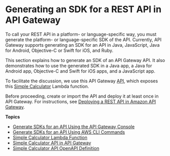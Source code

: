 # Generating an SDK for a REST API in API Gateway<a name="how-to-generate-sdk"></a>

To call your REST API in a platform\- or language\-specific way, you must generate the platform\- or language\-specific SDK of the API\. Currently, API Gateway supports generating an SDK for an API in Java, JavaScript, Java for Android, Objective\-C or Swift for iOS, and Ruby\.

This section explains how to generate an SDK of an API Gateway API\. It also demonstrates how to use the generated SDK in a Java app, a Java for Android app, Objective\-C and Swift for iOS apps, and a JavaScript app\. 

To facilitate the discussion, we use this API Gateway [API](simple-calc-lambda-api.md), which exposes this [Simple Calculator](simple-calc-nodejs-lambda-function.md) Lambda function\. 

Before proceeding, create or import the API and deploy it at least once in API Gateway\. For instructions, see [Deploying a REST API in Amazon API Gateway](how-to-deploy-api.md)\.

**Topics**
+ [Generate SDKs for an API Using the API Gateway Console](how-to-generate-sdk-console.md)
+ [Generate SDKs for an API Using AWS CLI Commands](how-to-generate-sdk-cli.md)
+ [Simple Calculator Lambda Function](simple-calc-nodejs-lambda-function.md)
+ [Simple Calculator API in API Gateway](simple-calc-lambda-api.md)
+ [Simple Calculator API OpenAPI Definition](simple-calc-lambda-api-swagger-definition.md)